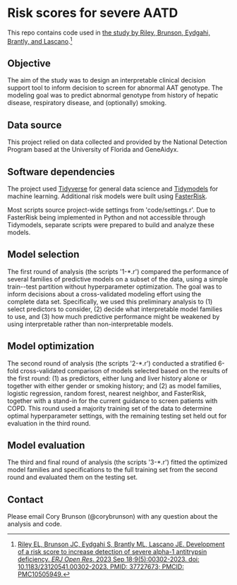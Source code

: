 
# Risk scores for severe AATD

<!-- badges: start -->
<!-- badges: end -->

This repo contains code used in [the study by Riley, Brunson, Eydgahi, Brantly, and Lascano](https://openres.ersjournals.com/content/9/5/00302-2023).[^1]

## Objective

The aim of the study was to design an interpretable clinical decision support tool to inform decision to screen for abnormal AAT genotype.
The modeling goal was to predict abnormal genotype from history of hepatic disease, respiratory disease, and (optionally) smoking.

## Data source

This project relied on data collected and provided by the National Detection Program based at the University of Florida and GeneAidyx.

## Software dependencies

The project used [Tidyverse](https://www.tidyverse.org/) for general data science and [Tidymodels](https://www.tidymodels.org/) for machine learning.
Additional risk models were built using [FasterRisk](https://github.com/jiachangliu/FasterRisk).

Most scripts source project-wide settings from 'code/settings.r'.
Due to FasterRisk being implemented in Python and not accessible through Tidymodels, separate scripts were prepared to build and analyze these models.

## Model selection

The first round of analysis (the scripts '1-*.r') compared the performance of several families of predictive models on a subset of the data, using a simple train--test partition without hyperparameter optimization.
The goal was to inform decisions about a cross-validated modeling effort using the complete data set.
Specifically, we used this preliminary analysis to
(1) select predictors to consider,
(2) decide what interpretable model families to use, and
(3) how much predictive performance might be weakened by using interpretable rather than non-interpretable models.

## Model optimization

The second round of analysis (the scripts '2-*.r') conducted a stratified 6-fold cross-validated comparison of models selected based on the results of the first round:
(1) as predictors, either lung and liver history alone or together with either gender or smoking history; and
(2) as model families, logistic regression, random forest, nearest neighbor, and FasterRisk, together with a stand-in for the current guidance to screen patients with COPD.
This round used a majority training set of the data to determine optimal hyperparameter settings, with the remaining testing set held out for evaluation in the third round.

## Model evaluation

The third and final round of analysis (the scripts '3-*.r') fitted the optimized model families and specifications to the full training set from the second round and evaluated them on the testing set.

## Contact

Please email Cory Brunson (@corybrunson) with any question about the analysis and code.

[^1]: [Riley EL, Brunson JC, Eydgahi S, Brantly ML, Lascano JE. Development of a risk score to increase detection of severe alpha-1 antitrypsin deficiency. _ERJ Open Res_. 2023 Sep 18;9(5):00302-2023. doi: 10.1183/23120541.00302-2023. PMID: 37727673; PMCID: PMC10505949.](https://www.ncbi.nlm.nih.gov/pmc/articles/PMC10505949/)
